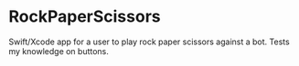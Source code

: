 # RockPaperScissors
Swift/Xcode app for a user to play rock paper scissors against a bot. 
Tests my knowledge on buttons.
